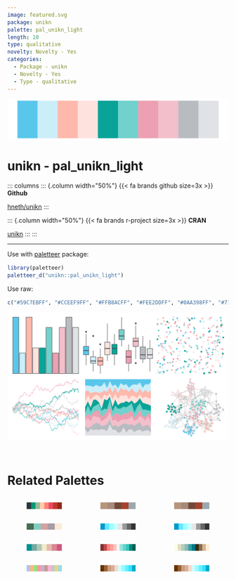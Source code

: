 ```yaml
---
image: featured.svg
package: unikn
palette: pal_unikn_light
length: 10
type: qualitative
novelty: Novelty - Yes
categories:
  - Package - unikn
  - Novelty - Yes
  - Type - qualitative
---
```


![](featured.svg)

# unikn - pal_unikn_light 

::: columns
::: {.column width="50%"}
{{< fa brands github size=3x >}}
**Github**

[hneth/unikn](https://github.com/hneth/unikn)
:::

::: {.column width="50%"}
{{< fa brands r-project size=3x >}}
**CRAN**

[unikn](https://CRAN.R-project.org/package=unikn)
:::
:::

<hr> 

Use with [paletteer](https://emilhvitfeldt.github.io/paletteer/) package:

```r
library(paletteer)
paletteer_d("unikn::pal_unikn_light")
```

Use raw:

```r
c("#59C7EBFF", "#CCEEF9FF", "#FFB8ACFF", "#FEE2DDFF", "#0AA398FF", "#71D1CCFF", "#ECA0B2FF", "#F3BFCBFF", "#B8BCC1FF", "#E1E2E5FF")
``` 

![](examples.png) 

<br>

# Related Palettes

<div class="list" style="display: grid; grid-template-columns: auto auto auto;"> <figure class="figure">
<a href="../../awtools/a_palette/"> <img src="../../awtools/a_palette/featured.svg" style="width: 100%;" class="figure-img"></a>
</figure> <figure class="figure">
<a href="../../ButterflyColors/hamadryas_feronia/"> <img src="../../ButterflyColors/hamadryas_feronia/featured.svg" style="width: 100%;" class="figure-img"></a>
</figure> <figure class="figure">
<a href="../../ButterflyColors/hamadryas_feronia/"> <img src="../../ButterflyColors/hamadryas_feronia/featured.svg" style="width: 100%;" class="figure-img"></a>
</figure> <figure class="figure">
<a href="../../nationalparkcolors/MtRainier/"> <img src="../../nationalparkcolors/MtRainier/featured.svg" style="width: 100%;" class="figure-img"></a>
</figure> <figure class="figure">
<a href="../../colorBlindness/Blue2Gray8Steps/"> <img src="../../colorBlindness/Blue2Gray8Steps/featured.svg" style="width: 100%;" class="figure-img"></a>
</figure> <figure class="figure">
<a href="../../dichromat/BluetoGray_8/"> <img src="../../dichromat/BluetoGray_8/featured.svg" style="width: 100%;" class="figure-img"></a>
</figure> <figure class="figure">
<a href="../../rcartocolor/TealRose/"> <img src="../../rcartocolor/TealRose/featured.svg" style="width: 100%;" class="figure-img"></a>
</figure> <figure class="figure">
<a href="../../Redmonder/dPBIRdGn/"> <img src="../../Redmonder/dPBIRdGn/featured.svg" style="width: 100%;" class="figure-img"></a>
</figure> <figure class="figure">
<a href="../../werpals/mountcook/"> <img src="../../werpals/mountcook/featured.svg" style="width: 100%;" class="figure-img"></a>
</figure> <figure class="figure">
<a href="../../ggthemes/Classic_10_Light/"> <img src="../../ggthemes/Classic_10_Light/featured.svg" style="width: 100%;" class="figure-img"></a>
</figure> <figure class="figure">
<a href="../../dichromat/BrowntoBlue_10/"> <img src="../../dichromat/BrowntoBlue_10/featured.svg" style="width: 100%;" class="figure-img"></a>
</figure> <figure class="figure">
<a href="../../colorBlindness/Brown2Blue10Steps/"> <img src="../../colorBlindness/Brown2Blue10Steps/featured.svg" style="width: 100%;" class="figure-img"></a>
</figure> 
</div>
